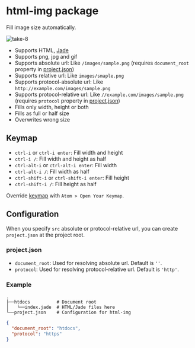 # html-img package

Fill image size automatically.

![take-8](https://cloud.githubusercontent.com/assets/514164/3386329/338f2752-fc73-11e3-9aac-4a9f7b0e4312.gif)

* Supports HTML, [Jade](http://jade-lang.com/)<!--, [EJS](http://embeddedjs.com/) -->
* Supports png, jpg and gif
* Supports absolute url: Like `/images/sample.png` (requires `document_root` property in [project.json](#projectjson))
* Supports relative url: Like `images/smaple.png`
* Supports protocol-absolute url: Like `http://example.com/images/sample.png`
* Supports protocol-relative url: Like `//example.com/images/sample.png` (requires `protocol` property in [project.json](#projectjson))
* Fills only width, height or both
* Fills as full or half size
* Overwrites wrong size

## Keymap

- `ctrl-i` or `ctrl-i enter`: Fill width and height
- `ctrl-i /`: Fill width and height as half
- `ctrl-alt-i` or `ctrl-alt-i enter`: Fill width
- `ctrl-alt-i /`: Fill width as half
- `ctrl-shift-i` or `ctrl-shift-i enter`: Fill height
- `ctrl-shift-i /`: Fill height as half

Override [keymap](https://github.com/minodisk/html-img/blob/master/keymaps/html-img.cson) with `Atom > Open Your Keymap`.

## Configuration

When you specify `src` absolute or protocol-relative url, you can create `project.json` at the project root.

### project.json

- `document_root`: Used for resolving absolute url. Default is `''`.
- `protocol`: Used for resolving protocol-relative url. Default is `'http'`.

### Example

```
.
├──htdocs          # Document root
│   └──index.jade  # HTML/Jade files here
└──project.json    # Configuration for html-img
```

```json
{
  "document_root": "htdocs",
  "protocol": "https"
}
```
